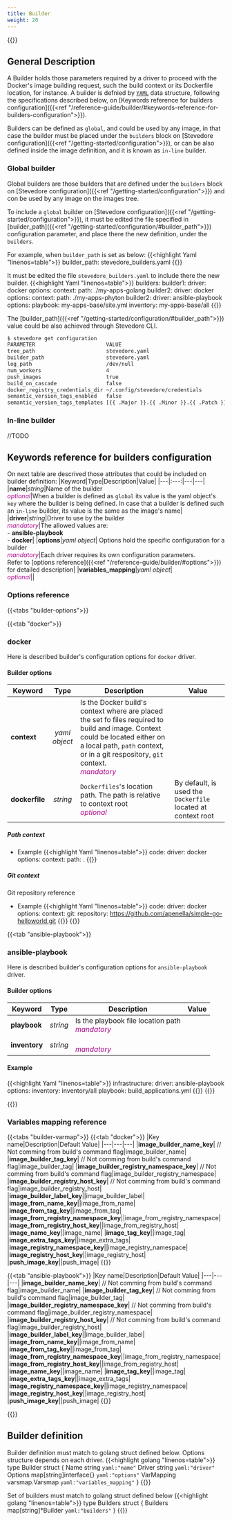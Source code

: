 ```yaml
---
title: Builder
weight: 20
---
```


{{<toc>}}

## General Description
A Builder holds those parameters required by a driver to proceed with the Docker's image building request, such the build context or its Dockerfile location, for instance. A builder is defnied by [`YAML`](https://en.wikipedia.org/wiki/YAML) data structure, following the specifications described below, on [Keywords reference for builders configuration]({{<ref "/reference-guide/builder/#keywords-reference-for-builders-configuration">}}).

Builders can be defined as `global`, and could be used by any image, in that case the builder must be placed under the `builders` block on [Stevedore configuration]({{<ref "/getting-started/configuration">}}), or can be also defined inside the image definition, and it is known as `in-line` builder.

### Global builder
Global builders are those builders that are defined under the `builders` block on [Stevedore configuration]({{<ref "/getting-started/configuration">}}) and con be used by any image on the images tree.

To include a `global` builder on [Stevedore configuration]({{<ref "/getting-started/configuration">}}), it must be edited the file specified in [builder_path]({{<ref "/getting-started/configuration/#builder_path">}}) configuration parameter, and place there the new definition, under the `builders`.

For example, when `builder_path` is set as below:
{{<highlight Yaml "linenos=table">}}
builder_path: stevedore_builders.yaml
{{</highlight>}}

It must be edited the file `stevedore_builders.yaml` to include there the new builder.
{{<highlight Yaml "linenos=table">}}
builders:
    builder1:
        driver: docker
        options:
            context:
                path: ./my-apps-golang
    builder2:
        driver: docker
        options:
            context:
                path: ./my-apps-phyton
    builder2:
        driver: ansible-playbook
        options:
            playbook: my-apps-base/site.yml
            inventory: my-apps-base/all
{{</highlight>}}

The [builder_path]({{<ref "/getting-started/configuration/#builder_path">}}) value could be also achieved through Stevedore CLI.
```bash
$ stevedore get configuration
PARAMETER                       VALUE
tree_path                       stevedore.yaml
builder_path                    stevedore.yaml
log_path                        /dev/null
num_workers                     4
push_images                     true
build_on_cascade                false
docker_registry_credentials_dir ~/.config/stevedore/credentials
semantic_version_tags_enabled   false
semantic_version_tags_templates [{{ .Major }}.{{ .Minor }}.{{ .Patch }}]
```

### In-line builder
//TODO

## Keywords reference for builders configuration

On next table are descrived those attributes that could be included on builder definition:
|Keyword|Type|Description|Value|
|---|:---:|---|---|
|**name**|*string*|Name of the builder<br><font color="#AA0088">*optional*</font>|When a builder is defined as `global` its value is the yaml object's `key` where the builder is being defined. In case that a builder is defined such an `in-line` builder, its value is the same as the image's name|
|**driver**|*string*|Driver to use by the builder<br><font color="#AA0088">*mandatory*</font>|The allowed values are:<br> - **ansible-playbook**<br> - **docker**|
|**options**|*yaml object*| Options hold the specific configuration for a builder<br><font color="#AA0088">*mandatory*</font>|Each driver requires its own configuration parameters.<br>Refer to [options reference]({{<ref "/reference-guide/builder/#options">}}) for detailed description|
|**variables_mapping**|*yaml object*|<br><font color="#AA0088">*optional*</font>||

### Options reference

{{<tabs "builder-options">}}

{{<tab "docker">}}
### docker
Here is described builder's configuration options for `docker` driver.

#### Builder options
|Keyword|Type|Description|Value|
|---|:---:|---|---|
|**context**|*yaml object*|Is the Docker build's context where are placed the set fo files required to build and image. Context could be located either on a local path, `path` context, or in a git respository, `git` context.<br><font color="#AA0088">*mandatory*</font>||
|**dockerfile**|*string*|`Dockerfiles`'s location path. The path is relative to context root<br><font color="#AA0088">*optional*</font>|By default, is used the `Dockerfile` located at context root|

##### Path context

- Example
{{<highlight Yaml "linenos=table">}}
    code:
        driver: docker
        options:
            context:
                path: .
{{</highlight>}}

##### Git context 
Git
    repository
    reference

- Example
{{<highlight Yaml "linenos=table">}}
    code:
        driver: docker
        options:
            context:
                git: 
                    repository: https://github.com/apenella/simple-go-helloworld.git
{{</highlight>}}
{{</tab>}}

{{<tab "ansible-playbook">}} 
### ansible-playbook 
Here is described builder's configuration options for `ansible-playbook` driver.

#### Builder options
|Keyword|Type|Description|Value|
|---|:---:|---|---|
|**playbook**|*string*|Is the playbook file location path<br><font color="#AA0088">*mandatory*</font>||
|**inventory**|*string*|<br><font color="#AA0088">*mandatory*</font>||

#### Example
{{<highlight Yaml "linenos=table">}}
    infrastructure:
        driver: ansible-playbook
        options:
            inventory: inventory/all
            playbook: build_applications.yml
{{</highlight>}}
{{</tab>}}

{{</tabs>}}


### Variables mapping reference

{{<tabs "builder-varmap">}}
{{<tab "docker">}}
|Key name|Description|Default Value|
|---|---|---|
|**image_builder_name_key**|               // Not comming from build's command flag|image_builder_name|
|**image_builder_tag_key**|                // Not comming from build's command flag|image_builder_tag|
|**image_builder_registry_namespace_key**| // Not comming from build's command flag|image_builder_registry_namespace|
|**image_builder_registry_host_key**|      // Not comming from build's command flag|image_builder_registry_host|
|**image_builder_label_key**||image_builder_label|
|**image_from_name_key**||image_from_name|
|**image_from_tag_key**||image_from_tag|
|**image_from_registry_namespace_key**||image_from_registry_namespace|
|**image_from_registry_host_key**||image_from_registry_host|
|**image_name_key**||image_name|
|**image_tag_key**||image_tag|
|**image_extra_tags_key**||image_extra_tags|
|**image_registry_namespace_key**||image_registry_namespace|
|**image_registry_host_key**||image_registry_host|
|**push_image_key**||push_image|
{{</tab>}}

{{<tab "ansible-playbook">}}
|Key name|Description|Default Value|
|---|---|---|
|**image_builder_name_key**|               // Not comming from build's command flag|image_builder_name|
|**image_builder_tag_key**|                // Not comming from build's command flag|image_builder_tag|
|**image_builder_registry_namespace_key**| // Not comming from build's command flag|image_builder_registry_namespace|
|**image_builder_registry_host_key**|      // Not comming from build's command flag|image_builder_registry_host|
|**image_builder_label_key**||image_builder_label|
|**image_from_name_key**||image_from_name|
|**image_from_tag_key**||image_from_tag|
|**image_from_registry_namespace_key**||image_from_registry_namespace|
|**image_from_registry_host_key**||image_from_registry_host|
|**image_name_key**||image_name|
|**image_tag_key**||image_tag|
|**image_extra_tags_key**||image_extra_tags|
|**image_registry_namespace_key**||image_registry_namespace|
|**image_registry_host_key**||image_registry_host|
|**push_image_key**||push_image|
{{</tab>}}

{{</tabs>}}

## Builder definition
Builder definition must match to golang struct defined below. Options structure depends on each driver.
{{<highlight golang "linenos=table">}}
    type Builder struct {
        Name        string                 `yaml:"name"`
        Driver      string                 `yaml:"driver"`
        Options     map[string]interface{} `yaml:"options"`
        VarMapping  varsmap.Varsmap        `yaml:"variables_mapping"`
    }
{{</highlight>}}

Set of builders must match to golang struct defined below
{{<highlight golang "linenos=table">}}
    type Builders struct {
        Builders map[string]*Builder `yaml:"builders"`
    }
{{</highlight>}}